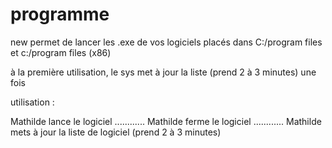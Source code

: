 # programme
new
permet de lancer les .exe de vos logiciels placés dans
C:/program files 
et 
c:/program files (x86)

à la première utilisation, le sys met à jour la liste (prend 2 à 3 minutes) une fois

utilisation :
 
 Mathilde lance le logiciel ............
 Mathilde ferme le logiciel ............
 Mathilde mets à jour la liste de logiciel (prend 2 à 3 minutes)
